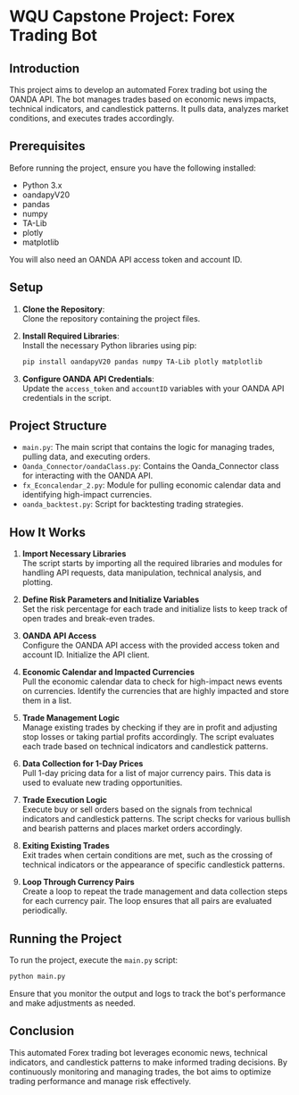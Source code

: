 # WQU Capstone Project: Forex Trading Bot

## Introduction

This project aims to develop an automated Forex trading bot using the OANDA API. The bot manages trades based on economic news impacts, technical indicators, and candlestick patterns. It pulls data, analyzes market conditions, and executes trades accordingly.

## Prerequisites

Before running the project, ensure you have the following installed:

- Python 3.x
- oandapyV20
- pandas
- numpy
- TA-Lib
- plotly
- matplotlib

You will also need an OANDA API access token and account ID.

## Setup

1. **Clone the Repository**:  
   Clone the repository containing the project files.

2. **Install Required Libraries**:  
   Install the necessary Python libraries using pip:
   ```sh
   pip install oandapyV20 pandas numpy TA-Lib plotly matplotlib
   
3. **Configure OANDA API Credentials**:  
   Update the `access_token` and `accountID` variables with your OANDA API credentials in the script.

## Project Structure

- `main.py`: The main script that contains the logic for managing trades, pulling data, and executing orders.
- `Oanda_Connector/oandaClass.py`: Contains the Oanda_Connector class for interacting with the OANDA API.
- `fx_Econcalendar_2.py`: Module for pulling economic calendar data and identifying high-impact currencies.
- `oanda_backtest.py`: Script for backtesting trading strategies.

## How It Works

1. **Import Necessary Libraries**  
   The script starts by importing all the required libraries and modules for handling API requests, data manipulation, technical analysis, and plotting.

2. **Define Risk Parameters and Initialize Variables**  
   Set the risk percentage for each trade and initialize lists to keep track of open trades and break-even trades.

3. **OANDA API Access**  
   Configure the OANDA API access with the provided access token and account ID. Initialize the API client.

4. **Economic Calendar and Impacted Currencies**  
   Pull the economic calendar data to check for high-impact news events on currencies. Identify the currencies that are highly impacted and store them in a list.

5. **Trade Management Logic**  
   Manage existing trades by checking if they are in profit and adjusting stop losses or taking partial profits accordingly. The script evaluates each trade based on technical indicators and candlestick patterns.

6. **Data Collection for 1-Day Prices**  
   Pull 1-day pricing data for a list of major currency pairs. This data is used to evaluate new trading opportunities.

7. **Trade Execution Logic**  
   Execute buy or sell orders based on the signals from technical indicators and candlestick patterns. The script checks for various bullish and bearish patterns and places market orders accordingly.

8. **Exiting Existing Trades**  
   Exit trades when certain conditions are met, such as the crossing of technical indicators or the appearance of specific candlestick patterns.

9. **Loop Through Currency Pairs**  
   Create a loop to repeat the trade management and data collection steps for each currency pair. The loop ensures that all pairs are evaluated periodically.

## Running the Project

To run the project, execute the `main.py` script:
```sh
python main.py
```
Ensure that you monitor the output and logs to track the bot's performance and make adjustments as needed.

## Conclusion
This automated Forex trading bot leverages economic news, technical indicators, and candlestick patterns to make informed trading decisions. By continuously monitoring and managing trades, the bot aims to optimize trading performance and manage risk effectively.

